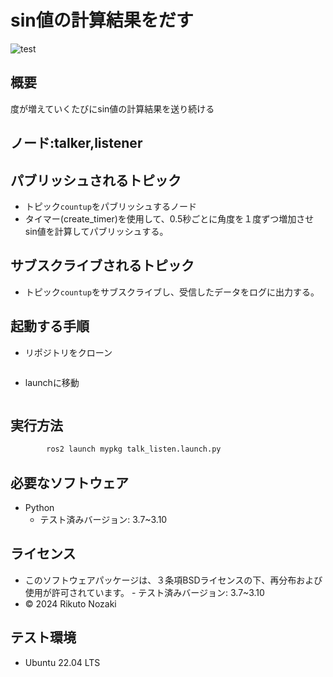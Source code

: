 # sin値の計算結果をだす
![test](https://github.com/rikutonozaki/robosys2024/actions/workflows/test.yml/badge.svg)

## 概要

度が増えていくたびにsin値の計算結果を送り続ける

## ノード:talker,listener



## パブリッシュされるトピック

- トピック```countup```をパブリッシュするノード
- タイマー(create_timer)を使用して、0.5秒ごとに角度を１度ずつ増加させsin値を計算してパブリッシュする。

## サブスクライブされるトピック

- トピック```countup```をサブスクライブし、受信したデータをログに出力する。

## 起動する手順

- リポジトリをクローン
```bash

```

- launchに移動
```bash
```

## 実行方法

```bash
        ros2 launch mypkg talk_listen.launch.py
```

## 必要なソフトウェア
- Python
	- テスト済みバージョン: 3.7~3.10

## ライセンス

- このソフトウェアパッケージは、３条項BSDライセンスの下、再分布および使用が許可されています。
        - テスト済みバージョン: 3.7~3.10
- © 2024 Rikuto Nozaki

## テスト環境

-  Ubuntu 22.04 LTS
